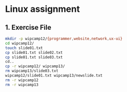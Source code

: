 # Linux assignment
## 1. Exercise File

```bash
mkdir -p wipcamp12/{programmer,website,network,ux-ui}
cd wipcamp12/
touch slide01.txt
cp slide01.txt slide02.txt
cp slide01.txt slide03.txt
cd..
cp -r wipcamp12/ wipcamp13/
rm wipcamp13/slide03.txt
wipcamp12/slide01.txt wipcamp13/newslide.txt
rm -r wipcamp12
rm -r wipcamp13
```